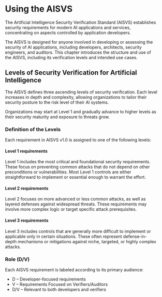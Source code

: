 # Using the AISVS

The Artificial Intelligence Security Verification Standard (AISVS) establishes security requirements for modern AI applications and services, concentrating on aspects controlled by application developers.

The AISVS is designed for anyone involved in developing or assessing the security of AI applications, including developers, architects, security engineers, and auditors. This chapter introduces the structure and use of the AISVS, including its verification levels and intended use cases.

## Levels of Security Verification for Artificial Intelligence

The AISVS defines three ascending levels of security verification. Each level increases in depth and complexity, allowing organizations to tailor their security posture to the risk level of their AI systems.

Organizations may start at Level 1 and gradually advance to higher levels as their security maturity and exposure to threats grow.

### Definition of the Levels

Each requirement in AISVS v1.0 is assigned to one of the following levels:

#### Level 1 requirements

Level 1 includes the most critical and foundational security requirements. These focus on preventing common attacks that do not depend on other preconditions or vulnerabilities. Most Level 1 controls are either straightforward to implement or essential enough to warrant the effort.

#### Level 2 requirements

Level 2 focuses on more advanced or less common attacks, as well as layered defenses against widespread threats. These requirements may involve more complex logic or target specific attack prerequisites.

#### Level 3 requirements

Level 3 includes controls that are generally more difficult to implement or applicable only in certain situations. These often represent defense-in-depth mechanisms or mitigations against niche, targeted, or highly complex attacks.

### Role (D/V)

Each AISVS requirement is labeled according to its primary audience:

* D – Developer-focused requirements
* V – Requirements Focused on Verifiers/Auditors
* D/V – Relevant to both developers and verifiers

